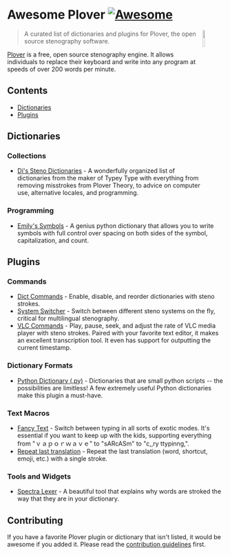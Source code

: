 # Awesome Plover [![Awesome](https://awesome.re/badge.svg)](https://awesome.re)

<!--lint ignore no-double-link -->
[<img src="https://raw.githubusercontent.com/openstenoproject/plover/master/plover/assets/plover-icon.svg" align="right" width="10%">](https://github.com/openstenoproject/plover)

> A curated list of dictionaries and plugins for Plover, the open source stenography software.

<!--lint ignore no-double-link -->
[Plover](https://github.com/openstenoproject/plover) is a free, open source stenography engine. It allows individuals to replace their keyboard and write into any program at speeds of over 200 words per minute.

## Contents

- [Dictionaries](#dictionaries)
- [Plugins](#plugins)

## Dictionaries

### Collections

- [Di's Steno Dictionaries](https://github.com/didoesdigital/steno-dictionaries) - A wonderfully organized list of dictionaries from the maker of Typey Type with everything from removing misstrokes from Plover Theory, to advice on computer use, alternative locales, and programming.

### Programming

- [Emily's Symbols](https://github.com/EPLHREU/emily-symbols) - A genius python dictionary that allows you to write symbols with full control over spacing on both sides of the symbol, capitalization, and count.

## Plugins

### Commands

- [Dict Commands](https://github.com/KoiOates/plover_dict_commands) - Enable, disable, and reorder dictionaries with steno strokes.
- [System Switcher](https://github.com/nsmarkop/plover_system_switcher) - Switch between different steno systems on the fly, critical for multilingual stenography.
- [VLC Commands](https://github.com/benoit-pierre/plover_vlc_commands) - Play, pause, seek, and adjust the rate of VLC media player with steno strokes. Paired with your favorite text editor, it makes an excellent transcription tool. It even has support for outputting the current timestamp.

### Dictionary Formats

- [Python Dictionary (.py)](https://pypi.org/project/plover-python-dictionary/) - Dictionaries that are small python scripts -- the possibilities are limitless! A few extremely useful Python dictionaries make this plugin a must-have.

### Text Macros

<!--lint ignore no-repeat-punctuation -->
- [Fancy Text](https://github.com/psethwick/plover_fancytext) - Switch between typing in all sorts of exotic modes. It's essential if you want to keep up with the kids, supporting everything from "ｖａｐｏｒｗａｖｅ" to "sARcASm" to "c,,ry ttypinng,".
- [Repeat last translation](https://github.com/nsmarkop/plover_last_translation) - Repeat the last translation (word, shortcut, emoji, etc.) with a single stroke.

### Tools and Widgets

- [Spectra Lexer](https://github.com/fourshade/spectra_lexer) - A beautiful tool that explains why words are stroked the way that they are in your dictionary.

## Contributing

If you have a favorite Plover plugin or dictionary that isn't listed, it would be awesome if you added it. Please read the [contribution guidelines](contributing.md) first.
